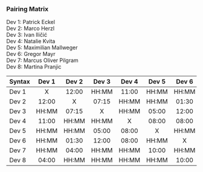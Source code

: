### Pairing Matrix
Dev 1: Patrick Eckel <br/>
Dev 2: Marco Herzl <br/>
Dev 3: Ivan Iličić <br/>
Dev 4: Natalie Kvita <br/>
Dev 5: Maximilian Mallweger <br/>
Dev 6: Gregor Mayr <br/>
Dev 7: Marcus Oliver Pilgram <br/>
Dev 8: Martina Pranjic <br/>

| Syntax      | Dev 1   	| Dev 2   	  | Dev 3   	| Dev 4   	  | Dev 5   	| Dev 6   	  | Dev 7   	| Dev 8   	  |
| :---        |    :----:   |    :----:   |    :----:   |    :----:   |    :----:   |    :----:   |    :----:   |    :----:   |
| Dev 1       | X           | 12:00       | HH:MM       | 11:00       | HH:MM       | HH:MM       | HH:MM       | 04:00       |
| Dev 2       | 12:00       | X           | 07:15       | HH:MM       | HH:MM       | 01:30       | 04:00       | HH:MM       |
| Dev 3       | HH:MM       | 07:15       | X           | HH:MM       | 05:00       | 12:00       | HH:MM       | HH:MM       |
| Dev 4       | 11:00       | HH:MM       | HH:MM       | X           | 08:00       | 08:00       | HH:MM       | HH:MM       |
| Dev 5       | HH:MM       | HH:MM       | 05:00       | 08:00       | X           | HH:MM       | 10:00       | HH:MM       |
| Dev 6       | HH:MM       | 01:30       | 12:00       | 08:00       | HH:MM       | X           | HH:MM       | 10:00       |
| Dev 7       | HH:MM       | 04:00       | HH:MM       | HH:MM       | 10:00       | HH:MM       | X           | 11:15       |
| Dev 8       | 04:00       | HH:MM       | HH:MM       | HH:MM       | HH:MM       | 10:00       | 11:15       | X           |

